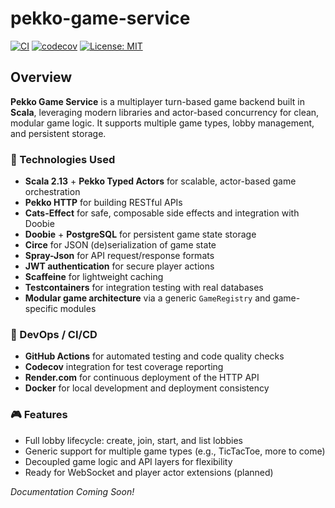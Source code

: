 # pekko-game-service

[![CI](https://github.com/andy327/pekko-game-service/actions/workflows/ci.yml/badge.svg)](https://github.com/andy327/pekko-game-service/actions/workflows/ci.yml)
[![codecov](https://codecov.io/gh/andy327/pekko-game-service/graph/badge.svg?token=UXQ6PPFF8T)](https://codecov.io/gh/andy327/pekko-game-service)
[![License: MIT](https://img.shields.io/badge/License-MIT-blue.svg)](https://opensource.org/licenses/MIT)

## Overview

**Pekko Game Service** is a multiplayer turn-based game backend built in **Scala**, leveraging modern libraries and actor-based concurrency for clean, modular game logic. It supports multiple game types, lobby management, and persistent storage.

### 🔧 Technologies Used

- **Scala 2.13** + **Pekko Typed Actors** for scalable, actor-based game orchestration
- **Pekko HTTP** for building RESTful APIs
- **Cats-Effect** for safe, composable side effects and integration with Doobie
- **Doobie** + **PostgreSQL** for persistent game state storage
- **Circe** for JSON (de)serialization of game state
- **Spray-Json** for API request/response formats
- **JWT authentication** for secure player actions
- **Scaffeine** for lightweight caching
- **Testcontainers** for integration testing with real databases
- **Modular game architecture** via a generic `GameRegistry` and game-specific modules

### 🚀 DevOps / CI/CD

- **GitHub Actions** for automated testing and code quality checks
- **Codecov** integration for test coverage reporting
- **Render.com** for continuous deployment of the HTTP API
- **Docker** for local development and deployment consistency

### 🎮 Features

- Full lobby lifecycle: create, join, start, and list lobbies
- Generic support for multiple game types (e.g., TicTacToe, more to come)
- Decoupled game logic and API layers for flexibility
- Ready for WebSocket and player actor extensions (planned)

_Documentation Coming Soon!_
